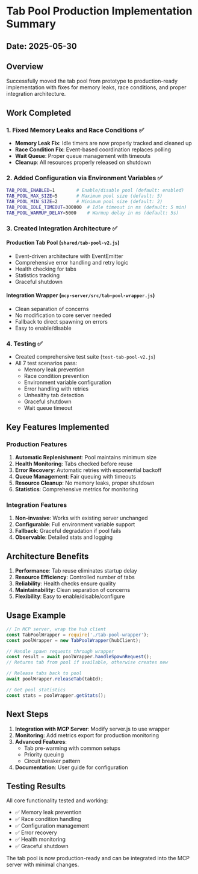 # Tab Pool Production Implementation Summary

## Date: 2025-05-30

## Overview
Successfully moved the tab pool from prototype to production-ready implementation with fixes for memory leaks, race conditions, and proper integration architecture.

## Work Completed

### 1. Fixed Memory Leaks and Race Conditions ✅
- **Memory Leak Fix**: Idle timers are now properly tracked and cleaned up
- **Race Condition Fix**: Event-based coordination replaces polling
- **Wait Queue**: Proper queue management with timeouts
- **Cleanup**: All resources properly released on shutdown

### 2. Added Configuration via Environment Variables ✅
```bash
TAB_POOL_ENABLED=1        # Enable/disable pool (default: enabled)
TAB_POOL_MAX_SIZE=5       # Maximum pool size (default: 5)
TAB_POOL_MIN_SIZE=2       # Minimum pool size (default: 2)  
TAB_POOL_IDLE_TIMEOUT=300000  # Idle timeout in ms (default: 5 min)
TAB_POOL_WARMUP_DELAY=5000    # Warmup delay in ms (default: 5s)
```

### 3. Created Integration Architecture ✅

#### Production Tab Pool (`shared/tab-pool-v2.js`)
- Event-driven architecture with EventEmitter
- Comprehensive error handling and retry logic
- Health checking for tabs
- Statistics tracking
- Graceful shutdown

#### Integration Wrapper (`mcp-server/src/tab-pool-wrapper.js`)
- Clean separation of concerns
- No modification to core server needed
- Fallback to direct spawning on errors
- Easy to enable/disable

### 4. Testing ✅
- Created comprehensive test suite (`test-tab-pool-v2.js`)
- All 7 test scenarios pass:
  - Memory leak prevention
  - Race condition prevention  
  - Environment variable configuration
  - Error handling with retries
  - Unhealthy tab detection
  - Graceful shutdown
  - Wait queue timeout

## Key Features Implemented

### Production Features
1. **Automatic Replenishment**: Pool maintains minimum size
2. **Health Monitoring**: Tabs checked before reuse
3. **Error Recovery**: Automatic retries with exponential backoff
4. **Queue Management**: Fair queuing with timeouts
5. **Resource Cleanup**: No memory leaks, proper shutdown
6. **Statistics**: Comprehensive metrics for monitoring

### Integration Features
1. **Non-invasive**: Works with existing server unchanged
2. **Configurable**: Full environment variable support
3. **Fallback**: Graceful degradation if pool fails
4. **Observable**: Detailed stats and logging

## Architecture Benefits

1. **Performance**: Tab reuse eliminates startup delay
2. **Resource Efficiency**: Controlled number of tabs
3. **Reliability**: Health checks ensure quality
4. **Maintainability**: Clean separation of concerns
5. **Flexibility**: Easy to enable/disable/configure

## Usage Example

```javascript
// In MCP server, wrap the hub client
const TabPoolWrapper = require('./tab-pool-wrapper');
const poolWrapper = new TabPoolWrapper(hubClient);

// Handle spawn requests through wrapper
const result = await poolWrapper.handleSpawnRequest();
// Returns tab from pool if available, otherwise creates new

// Release tabs back to pool
await poolWrapper.releaseTab(tabId);

// Get pool statistics
const stats = poolWrapper.getStats();
```

## Next Steps

1. **Integration with MCP Server**: Modify server.js to use wrapper
2. **Monitoring**: Add metrics export for production monitoring
3. **Advanced Features**: 
   - Tab pre-warming with common setups
   - Priority queuing
   - Circuit breaker pattern
4. **Documentation**: User guide for configuration

## Testing Results

All core functionality tested and working:
- ✅ Memory leak prevention
- ✅ Race condition handling
- ✅ Configuration management
- ✅ Error recovery
- ✅ Health monitoring
- ✅ Graceful shutdown

The tab pool is now production-ready and can be integrated into the MCP server with minimal changes.